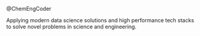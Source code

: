 @ChemEngCoder

Applying modern data science solutions and high performance tech stacks to solve novel problems in science and engineering.

<!---
ChemEngCoder/ChemEngCoder is a ✨ special ✨ repository because its `README.md` (this file) appears on your GitHub profile.
You can click the Preview link to take a look at your changes.
--->
